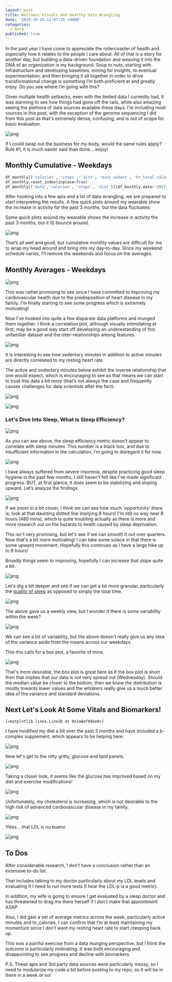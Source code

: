 ```yaml
---
layout: post
title: Wellness Visuals And Healthy Data Wrangling
date: '2019-10-28 12:07:25 +0000'
categories:
  - data
published: true
---
```


In the past year I have come to appreciate the rollercoaster of health and especially how it relates to the people I care about. All of that is a story for another day, but building a data-driven foundation and weaving it into the DNA of an organization is my background. Soup to nuts, starting with infrastructure and developing baselines, mining for insights, to eventual experimentation, and then bringing it all together in order to drive transformational change is something I’m both proficient at and greatly enjoy. Do you see where I’m going with this?  

Given multiple health setbacks, even with the limited data I currently had, it was alarming to see how things had gone off the rails, while also amazing seeing the plethora of data sources available these days.  I'm including most sources in this post, with the exception of the genome sequencing I did from this post as that's extremely dense, confusing, and is out of scope for basic evaluation. 

![png](../images/health_post/support_post_health_1.png)

If I could swap out the business for my body, would the same rules apply? Rule #1, it is much easier said than done….enjoy!

## Monthly Cumulative - Weekdays


```python
df_monthly[['calories', 'steps', 'dist', 'mins_sedant', 'hr_total_calories', 'mins_active_light', 'calc_active_mins', 'totalSleepMinutesAsleep', 'totalSleep_deep_mins', 'totalSleep_rem_mins', 'totalSleep_wake_mins', 'totalSleepTimeInBed']][df_monthly.index > '2017-07-31'].tail(10)
df_monthly.reset_index(inplace=True)
df_monthly[['date','calories', 'steps', 'dist']][df_monthly.date>'2017-11-01'].plot(subplots=True,x='date',figsize=(12,9), sharex=True, legend=True,title='Monthly Cumulative Calories, Steps, Distances')
```
After hooking into a few apis and a lot of data wrangling, we are prepared to start interpreting the results. A few quick plots around my wearable show the increase in activity for the past 3 months, but the data fluctuates.

Some quick plots around my wearable shows the increase in activity the past 3 months, but it (I) bounce around.

![png](../images/health_post/support_post_health_6_1.png)


That’s all well and good, but cumulative monthly values are difficult for me to wrap my head around and bring into my day-to-day. Since my weekend schedule varies, I’ll remove the weekends and focus on the averages.


## Monthly Averages - Weekdays

![png](../images/health_post/support_post_health_8_0.png)

This was rather promising to see since I have committed to improving my cardiovascular health due to the predisposition of heart disease in my family. I’m finally starting to see some progress which is extremely motivating!

Now I've hooked into quite a few disparate data platforms and munged them together.  I think a correlation plot, although visually intimidating at first, may be a good way start off developing an underestanding of this unfamiliar dataset and the inter-relationships among features.


![png](../images/health_post/support_post_health_9_0.png)

It is interesting to see how sedentary minutes in addition to active minutes are directly correlated to my resting heart rate.

The active and sedentary minutes below exhibit the inverse relationship that one would expect, which is encouraging to see as that means we can start to trust this data a bit more (that’s not always the case and frequently causes challenges for data scientists after the fact).

![png](../images/health_post/support_post_health_10_0.png)

![png](../images/health_post/support_post_health_11_0.png)


### Let's Dive Into Sleep, What is Sleep Efficiency? 

![png](../images/health_post/support_post_health_14_1.png)

As you can see above, the sleep efficiency metric doesn’t appear to correlate with sleep minutes. This number is a black box, and due to insufficient information in the calculation, I’m going to disregard it for now.

![png](../images/health_post/support_post_health_16_1.png)

I have always suffered from severe insomnia, despite practicing good sleep hygiene in the past few months, I still haven’t felt like I’ve made significant progress. BUT, at first glance, it does seem to be stabilizing and sloping upward. Let’s analyze the findings.


![png](../images/health_post/support_post_health_18_1.png)

If we zoom in a bit closer, I think we can see how much 'opportunity' there is; look at that daunting dotted line implying 8 hours!  I'm still no way near 8 hours (480 mins), which is quite troubling actually as there is more and more research out on the hazards to heath caused by sleep deprivation. 

This isn't very promising, but let's see if we can smooth it out over quarters. Now that's a bit more motivating!  I can take some solace in that there is some upward movement.  Hopefully this continues as I have a large hike up to 8 hours!  

Broadly things seem to improving, hopefully I can increase that slope quite a bit. 


![png](../images/health_post/support_post_health_19_1.png)



Let's dig a bit deeper and see if we can get a bit more granular, particularly the <u>quality of sleep</u> as opposed to simply the total time.


![png](../images/health_post/support_post_health_21_1.png)

The above gave us a weekly view, but I wonder if there is some variability within the week?

![png](../images/health_post/support_post_health_23_2.png)

We can see a bit of variability, but the above doesn't really give us any idea of the variance aside from the means across our weekdays.

This this calls for a box plot, a favorite of mine.


![png](../images/health_post/support_post_health_25_0.png)

That's more desirable, the box plot is great here as if the box plot is short then that implies that our data is not very spread out (Wednesday).  Should the median value be closer to the bottom, then we know the distribution is mostly towards lower values and the whiskers really give us a much better idea of the variance and standard deviations.



## Next Let's Look At Some Vitals and Biomarkers!

    [<matplotlib.lines.Line2D at 0x1a8ef04be0>]


I have modified my diet a bit over the past 3 months and have included a b-complex supplement, which appears to be helping here:

![png](../images/health_post/support_post_health_44_1.png)


Now let's get to the nitty gritty, glucose and lipid panels.


![png](../images/health_post/support_post_health_45_1.png)

Taking a closer look, it seems like the glucose has improved based on my diet and exercise modifications!


![png](../images/health_post/support_post_health_46_1.png)


Unfortunately, my cholesterol is increasing, which is not desirable to the high risk of advanced cardiovascular disease in my family.


![png](../images/health_post/support_post_health_47_1.png)

Yikes....that LDL is no bueno

![png](../images/health_post/support_post_health_48_0.png)

## To Dos

After considerable research, I don’t have a conclusion rather than an extensive to-do list.  

That includes talking to my doctor particularly about my LDL levels and evaluating if I need to run more tests (I hear the LDL-p is a good metric).   

In addition, my wife is going to ensure I get evaluated by a sleep doctor and has threatened to drag me there herself if I don’t make that appointment ASAP.

Also, I did gain a set of average metrics across the week, particularly active minutes and hr_calories. I can confirm that I’m at least maintaining my momentum since I don’t want my resting heart rate to start creeping back up.

This was a painful exercise from a data munging perspective, but I think the outcome is particularly motivating. It was both encouraging and disappointing to see progress and decline with biomarkers.
  
P.S. 
These apis and 3rd party data sources were particularly messy, so I need to modularize my code a bit before posting to my repo, so it will be in there in a week or so!




